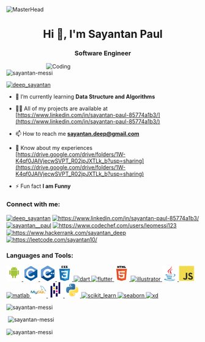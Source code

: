 ![MasterHead](https://1.bp.blogspot.com/-7A4WynwLsMw/XbBpCXG8fHI/AAAAAAAAMt4/uOa1bpLskYgrwGbllhSu2SDj_Mig8SXJQCLcBGAsYHQ/s1600/2000_600px.gif)
<h1 align="center">Hi 👋, I'm Sayantan Paul</h1>
<h3 align="center">Software Engineer</h3>
<img align="right" alt="Coding" width="400" src="https://cdn.dribbble.com/users/1162077/screenshots/3848914/programmer.gif">

<p align="centre"> <img src="https://komarev.com/ghpvc/?username=sayantan-messi&label=Profile%20views&color=0e75b6&style=flat" alt="sayantan-messi" /> </p>

<p align="centre"> <a href="https://twitter.com/deep_sayantan" target="blank"><img src="https://img.shields.io/twitter/follow/deep_sayantan?logo=twitter&style=for-the-badge" alt="deep_sayantan" /></a> </p>

- 🌱 I’m currently learning **Data Structure and Algorithms**

- 👨‍💻 All of my projects are available at [https://www.linkedin.com/in/sayantan-paul-85774a1b3/](https://www.linkedin.com/in/sayantan-paul-85774a1b3/)

- 📫 How to reach me **sayantan.deep@gmail.com**

- 📄 Know about my experiences [https://drive.google.com/drive/folders/1W-K4qf0JAIVjecwSVPT_R02jpJXTLk_b?usp=sharing](https://drive.google.com/drive/folders/1W-K4qf0JAIVjecwSVPT_R02jpJXTLk_b?usp=sharing)

- ⚡ Fun fact **I am Funny**

<h3 align="centre">Connect with me:</h3>
<p align="centre">
<a href="https://twitter.com/deep_sayantan" target="blank"><img align="center" src="https://raw.githubusercontent.com/rahuldkjain/github-profile-readme-generator/master/src/images/icons/Social/twitter.svg" alt="deep_sayantan" height="30" width="40" /></a>
<a href="https://linkedin.com/in/https://www.linkedin.com/in/sayantan-paul-85774a1b3/" target="blank"><img align="center" src="https://raw.githubusercontent.com/rahuldkjain/github-profile-readme-generator/master/src/images/icons/Social/linked-in-alt.svg" alt="https://www.linkedin.com/in/sayantan-paul-85774a1b3/" height="30" width="40" /></a>
<a href="https://instagram.com/sayantan__paul" target="blank"><img align="center" src="https://raw.githubusercontent.com/rahuldkjain/github-profile-readme-generator/master/src/images/icons/Social/instagram.svg" alt="sayantan__paul" height="30" width="40" /></a>
<a href="https://www.codechef.com/users/https://www.codechef.com/users/leomessi123" target="blank"><img align="center" src="https://cdn.jsdelivr.net/npm/simple-icons@3.1.0/icons/codechef.svg" alt="https://www.codechef.com/users/leomessi123" height="30" width="40" /></a>
<a href="https://www.hackerrank.com/https://www.hackerrank.com/sayantan_deep" target="blank"><img align="center" src="https://raw.githubusercontent.com/rahuldkjain/github-profile-readme-generator/master/src/images/icons/Social/hackerrank.svg" alt="https://www.hackerrank.com/sayantan_deep" height="30" width="40" /></a>
<a href="https://www.leetcode.com/https://leetcode.com/sayantan10/" target="blank"><img align="center" src="https://raw.githubusercontent.com/rahuldkjain/github-profile-readme-generator/master/src/images/icons/Social/leet-code.svg" alt="https://leetcode.com/sayantan10/" height="30" width="40" /></a>
</p>

<h3 align="centre">Languages and Tools:</h3>
<p align="centre"> <a href="https://developer.android.com" target="_blank" rel="noreferrer"> <img src="https://raw.githubusercontent.com/devicons/devicon/master/icons/android/android-original-wordmark.svg" alt="android" width="40" height="40"/> </a> <a href="https://www.cprogramming.com/" target="_blank" rel="noreferrer"> <img src="https://raw.githubusercontent.com/devicons/devicon/master/icons/c/c-original.svg" alt="c" width="40" height="40"/> </a> <a href="https://www.w3schools.com/cpp/" target="_blank" rel="noreferrer"> <img src="https://raw.githubusercontent.com/devicons/devicon/master/icons/cplusplus/cplusplus-original.svg" alt="cplusplus" width="40" height="40"/> </a> <a href="https://www.w3schools.com/css/" target="_blank" rel="noreferrer"> <img src="https://raw.githubusercontent.com/devicons/devicon/master/icons/css3/css3-original-wordmark.svg" alt="css3" width="40" height="40"/> </a> <a href="https://dart.dev" target="_blank" rel="noreferrer"> <img src="https://www.vectorlogo.zone/logos/dartlang/dartlang-icon.svg" alt="dart" width="40" height="40"/> </a> <a href="https://flutter.dev" target="_blank" rel="noreferrer"> <img src="https://www.vectorlogo.zone/logos/flutterio/flutterio-icon.svg" alt="flutter" width="40" height="40"/> </a> <a href="https://www.w3.org/html/" target="_blank" rel="noreferrer"> <img src="https://raw.githubusercontent.com/devicons/devicon/master/icons/html5/html5-original-wordmark.svg" alt="html5" width="40" height="40"/> </a> <a href="https://www.adobe.com/in/products/illustrator.html" target="_blank" rel="noreferrer"> <img src="https://www.vectorlogo.zone/logos/adobe_illustrator/adobe_illustrator-icon.svg" alt="illustrator" width="40" height="40"/> </a> <a href="https://www.java.com" target="_blank" rel="noreferrer"> <img src="https://raw.githubusercontent.com/devicons/devicon/master/icons/java/java-original.svg" alt="java" width="40" height="40"/> </a> <a href="https://developer.mozilla.org/en-US/docs/Web/JavaScript" target="_blank" rel="noreferrer"> <img src="https://raw.githubusercontent.com/devicons/devicon/master/icons/javascript/javascript-original.svg" alt="javascript" width="40" height="40"/> </a> <a href="https://www.mathworks.com/" target="_blank" rel="noreferrer"> <img src="https://upload.wikimedia.org/wikipedia/commons/2/21/Matlab_Logo.png" alt="matlab" width="40" height="40"/> </a> <a href="https://www.mysql.com/" target="_blank" rel="noreferrer"> <img src="https://raw.githubusercontent.com/devicons/devicon/master/icons/mysql/mysql-original-wordmark.svg" alt="mysql" width="40" height="40"/> </a> <a href="https://pandas.pydata.org/" target="_blank" rel="noreferrer"> <img src="https://raw.githubusercontent.com/devicons/devicon/2ae2a900d2f041da66e950e4d48052658d850630/icons/pandas/pandas-original.svg" alt="pandas" width="40" height="40"/> </a> <a href="https://www.python.org" target="_blank" rel="noreferrer"> <img src="https://raw.githubusercontent.com/devicons/devicon/master/icons/python/python-original.svg" alt="python" width="40" height="40"/> </a> <a href="https://scikit-learn.org/" target="_blank" rel="noreferrer"> <img src="https://upload.wikimedia.org/wikipedia/commons/0/05/Scikit_learn_logo_small.svg" alt="scikit_learn" width="40" height="40"/> </a> <a href="https://seaborn.pydata.org/" target="_blank" rel="noreferrer"> <img src="https://seaborn.pydata.org/_images/logo-mark-lightbg.svg" alt="seaborn" width="40" height="40"/> </a> <a href="https://www.adobe.com/products/xd.html" target="_blank" rel="noreferrer"> <img src="https://cdn.worldvectorlogo.com/logos/adobe-xd.svg" alt="xd" width="40" height="40"/> </a> </p>

<p><img align="centre" src="https://github-readme-stats.vercel.app/api/top-langs?username=sayantan-messi&show_icons=true&locale=en&layout=compact" alt="sayantan-messi" /></p>

<p>&nbsp;<img align="center" src="https://github-readme-stats.vercel.app/api?username=sayantan-messi&show_icons=true&locale=en" alt="sayantan-messi" /></p>

<p><img align="center" src="https://github-readme-streak-stats.herokuapp.com/?user=sayantan-messi&" alt="sayantan-messi" /></p>

